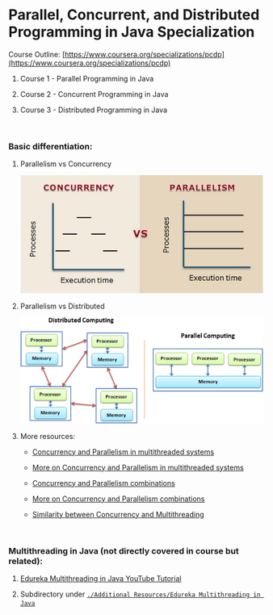 # Parallel, Concurrent, and Distributed Programming in Java Specialization

Course Outline: [https://www.coursera.org/specializations/pcdp](https://www.coursera.org/specializations/pcdp)

1. Course 1 - Parallel Programming in Java

2. Course 2 - Concurrent Programming in Java

3. Course 3 - Distributed Programming in Java

</br>

### Basic differentiation:

1. Parallelism vs Concurrency

	![](./Additional%20Resources/assets/cvp.jpeg)

2. Parallelism vs Distributed

	![](./Additional%20Resources/assets/dvp.png)

3. More resources:

	- [Concurrency and Parallelism in multithreaded systems](https://docs.oracle.com/cd/E19455-01/806-5257/mtintro-6/index.html)
	
	- [More on Concurrency and Parallelism in multithreaded systems](https://www.perforce.com/blog/qac/multithreading-parallel-programming-c-cpp)  
	
	- [Concurrency and Parallelism combinations](https://medium.com/@itIsMadhavan/concurrency-vs-parallelism-a-brief-review-b337c8dac350#:~:text=An%20application%20can%20be%20neither,CPU%20at%20the%20same%20time.)
	
	- [More on Concurrency and Parallelism combinations](https://jenkov.com/tutorials/java-concurrency/concurrency-vs-parallelism.html) 

	- [Similarity between Concurrency and Multithreading](https://www.quora.com/Is-multithreading-concurrent-or-parallel)

</br>

### Multithreading in Java (not directly covered in course but related):

1. [Edureka Multithreading in Java YouTube Tutorial](https://www.youtube.com/watch?v=TCd8QIS-2KI)

2. Subdirectory under [`./Additional Resources/Edureka Multithreading in Java`](./Additional%20Resources/Edureka%20Multithreading%20in%20Java)
